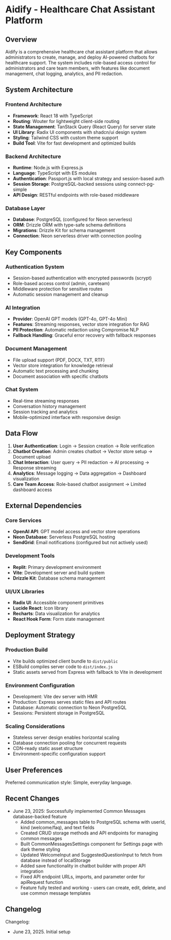 # Aidify - Healthcare Chat Assistant Platform

## Overview

Aidify is a comprehensive healthcare chat assistant platform that allows administrators to create, manage, and deploy AI-powered chatbots for healthcare support. The system includes role-based access control for administrators and care team members, with features like document management, chat logging, analytics, and PII redaction.

## System Architecture

### Frontend Architecture
- **Framework**: React 18 with TypeScript
- **Routing**: Wouter for lightweight client-side routing
- **State Management**: TanStack Query (React Query) for server state
- **UI Library**: Radix UI components with shadcn/ui design system
- **Styling**: Tailwind CSS with custom theme support
- **Build Tool**: Vite for fast development and optimized builds

### Backend Architecture
- **Runtime**: Node.js with Express.js
- **Language**: TypeScript with ES modules
- **Authentication**: Passport.js with local strategy and session-based auth
- **Session Storage**: PostgreSQL-backed sessions using connect-pg-simple
- **API Design**: RESTful endpoints with role-based middleware

### Database Layer
- **Database**: PostgreSQL (configured for Neon serverless)
- **ORM**: Drizzle ORM with type-safe schema definitions
- **Migrations**: Drizzle Kit for schema management
- **Connection**: Neon serverless driver with connection pooling

## Key Components

### Authentication System
- Session-based authentication with encrypted passwords (scrypt)
- Role-based access control (admin, careteam)
- Middleware protection for sensitive routes
- Automatic session management and cleanup

### AI Integration
- **Provider**: OpenAI GPT models (GPT-4o, GPT-4o Mini)
- **Features**: Streaming responses, vector store integration for RAG
- **PII Protection**: Automatic redaction using Compromise NLP
- **Fallback Handling**: Graceful error recovery with fallback responses

### Document Management
- File upload support (PDF, DOCX, TXT, RTF)
- Vector store integration for knowledge retrieval
- Automatic text processing and chunking
- Document association with specific chatbots

### Chat System
- Real-time streaming responses
- Conversation history management
- Session tracking and analytics
- Mobile-optimized interface with responsive design

## Data Flow

1. **User Authentication**: Login → Session creation → Role verification
2. **Chatbot Creation**: Admin creates chatbot → Vector store setup → Document upload
3. **Chat Interaction**: User query → PII redaction → AI processing → Response streaming
4. **Analytics**: Message logging → Data aggregation → Dashboard visualization
5. **Care Team Access**: Role-based chatbot assignment → Limited dashboard access

## External Dependencies

### Core Services
- **OpenAI API**: GPT model access and vector store operations
- **Neon Database**: Serverless PostgreSQL hosting
- **SendGrid**: Email notifications (configured but not actively used)

### Development Tools
- **Replit**: Primary development environment
- **Vite**: Development server and build system
- **Drizzle Kit**: Database schema management

### UI/UX Libraries
- **Radix UI**: Accessible component primitives
- **Lucide React**: Icon library
- **Recharts**: Data visualization for analytics
- **React Hook Form**: Form state management

## Deployment Strategy

### Production Build
- Vite builds optimized client bundle to `dist/public`
- ESBuild compiles server code to `dist/index.js`
- Static assets served from Express with fallback to Vite in development

### Environment Configuration
- Development: Vite dev server with HMR
- Production: Express serves static files and API routes
- Database: Automatic connection to Neon PostgreSQL
- Sessions: Persistent storage in PostgreSQL

### Scaling Considerations
- Stateless server design enables horizontal scaling
- Database connection pooling for concurrent requests
- CDN-ready static asset structure
- Environment-specific configuration support

## User Preferences

Preferred communication style: Simple, everyday language.

## Recent Changes

- June 23, 2025: Successfully implemented Common Messages database-backed feature
  - Added common_messages table to PostgreSQL schema with userId, kind (welcome/faq), and text fields
  - Created CRUD storage methods and API endpoints for managing common messages
  - Built CommonMessagesSettings component for Settings page with dark theme styling
  - Updated WelcomeInput and SuggestedQuestionInput to fetch from database instead of localStorage
  - Added save functionality in chatbot builder with proper API integration
  - Fixed API endpoint URLs, imports, and parameter order for apiRequest function
  - Feature fully tested and working - users can create, edit, delete, and use common message templates

## Changelog

Changelog:
- June 23, 2025. Initial setup